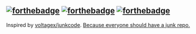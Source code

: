 [![forthebadge](http://forthebadge.com/images/badges/uses-badges.svg)](http://forthebadge.com)
[![forthebadge](http://forthebadge.com/images/badges/compatibility-ie-6.svg)](http://forthebadge.com)
[![forthebadge](http://forthebadge.com/images/badges/60-percent-of-the-time-works-every-time.svg)](http://forthebadge.com)
---

Inspired by [voltagex/junkcode](https://github.com/voltagex/junkcode). [Because everyone should have a junk repo.](https://www.samba.org//ftp/tridge/talks/junkcode.pdf)
